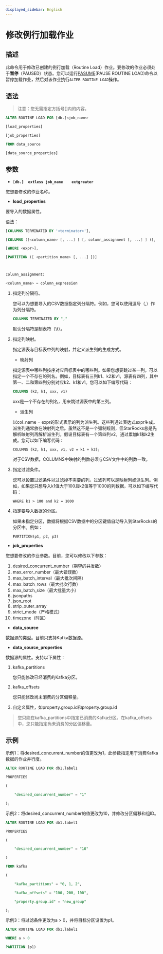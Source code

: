 ```yaml
---
displayed_sidebar: English
---
```


# 修改例行加载作业

## 描述

此命令用于修改已创建的例行加载（Routine Load）作业。要修改的作业必须处于**暂停**（PAUSED）状态。您可以运行[PASUME](./PAUSE_ROUTINE_LOAD.md)(PAUSE ROUTINE LOAD)命令以暂停加载作业，然后对该作业执行`ALTER ROUTINE LOAD`操作。

## 语法

> 注意：您无需指定方括号[]内的内容。

```SQL
ALTER ROUTINE LOAD FOR [db.]<job_name>

[load_properties]

[job_properties]

FROM data_source

[data_source_properties]
```

## **参数**

- **`[db.]	extless job_name	extgreater`**

您想要修改的作业名称。

- **load_properties**

要导入的数据属性。

语法：

```SQL
[COLUMNS TERMINATED BY '<terminator>'],

[COLUMNS ([<column_name> [, ...] ] [, column_assignment [, ...] ] )],

[WHERE <expr>],

[PARTITION ([ <partition_name> [, ...] ])]



column_assignment:

<column_name> = column_expression
```

1. 指定列分隔符。

   您可以为想要导入的CSV数据指定列分隔符。例如，您可以使用逗号（,）作为列分隔符。

   ```SQL
   COLUMNS TERMINATED BY ","
   ```

   默认分隔符是制表符（\t）。

2. 指定列映射。

   指定源表与目标表中列的映射，并定义派生列的生成方式。

   - 映射列

   指定源表中哪些列按序对应目标表中的哪些列。如果您想要跳过某一列，可以指定一个不存在的列名。例如，目标表有三列k1、k2和v1，源表有四列，其中第一、二和第四列分别对应k2、k1和v1。您可以如下编写代码：

   ```SQL
   COLUMNS (k2, k1, xxx, v1)
   ```

   xxx是一个不存在的列名，用来跳过源表中的第三列。

   - 派生列

   以col_name = expr的形式表示的列为派生列。这些列通过表达式expr生成。派生列通常放在映射列之后。虽然这不是一个强制规则，但StarRocks总是先解析映射列再解析派生列。假设目标表有一个第四列v2，通过累加k1和k2生成。您可以如下编写代码：

   ```plaintext
   COLUMNS (k2, k1, xxx, v1, v2 = k1 + k2);
   ```

   对于CSV数据，COLUMNS中映射的列数必须与CSV文件中的列数一致。

3. 指定过滤条件。

   您可以设置过滤条件以过滤掉不需要的列。过滤列可以是映射列或派生列。例如，如果您只想导入k1值大于100且k2值等于1000的列数据，可以如下编写代码：

   ```plaintext
   WHERE k1 > 100 and k2 = 1000
   ```

4. 指定要导入数据的分区。

   如果未指定分区，数据将根据CSV数据中的分区键值自动导入到StarRocks的分区中。例如：

   ```plaintext
   PARTITION(p1, p2, p3)
   ```

- **job_properties**

您想要修改的作业参数。目前，您可以修改以下参数：

1. desired_concurrent_number（期望的并发数）
2. max_error_number（最大错误数）
3. max_batch_interval（最大批次间隔）
4. max_batch_rows（最大批次行数）
5. max_batch_size（最大批量大小）
6. jsonpaths
7. json_root
8. strip_outer_array
9. strict_mode（严格模式）
10. timezone（时区）

- **data_source**

数据源的类型。目前只支持Kafka数据源。

- **data_source_properties**

数据源的属性。支持以下属性：

1. kafka_partitions

   您只能修改已经消费的Kafka分区。

2. kafka_offsets

   您只能修改尚未消费的分区偏移量。

3. 自定义属性，如property.group.id和property.group.id

> 您只能在kafka_partitions中指定已消费的Kafka分区。在kafka_offsets中，您只能指定尚未消费的分区偏移量。

## 示例

示例1：将desired_concurrent_number的值更改为1，此参数指定用于消费Kafka数据的作业并行度。

```SQL
ALTER ROUTINE LOAD FOR db1.label1

PROPERTIES

(

    "desired_concurrent_number" = "1"

);
```

示例2：将desired_concurrent_number的值更改为10，并修改分区偏移和组ID。

```SQL
ALTER ROUTINE LOAD FOR db1.label1

PROPERTIES

(

    "desired_concurrent_number" = "10"

)

FROM kafka

(

    "kafka_partitions" = "0, 1, 2",

    "kafka_offsets" = "100, 200, 100",

    "property.group.id" = "new_group"

);
```

示例3：将过滤条件更改为a > 0，并将目标分区设置为p1。

```SQL
ALTER ROUTINE LOAD FOR db1.label1

WHERE a > 0

PARTITION (p1)
```
